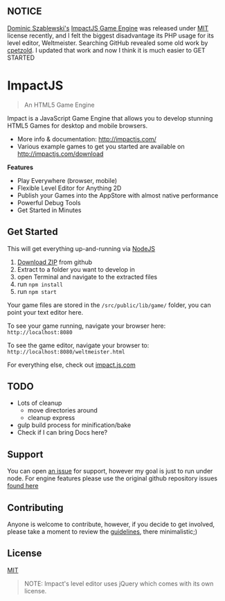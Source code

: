 ## NOTICE

[Dominic Szablewski's](http://phoboslab.org/) [ImpactJS Game Engine]() was released under [MIT](LICENSE) license recently, and I felt the biggest disadvantage its PHP usage for its level editor, Weltmeister.  Searching GitHub revealed some old work by [cpetzold](https://github.com/cpetzold/node-impact).  I updated that work and now I think it is much easier to GET STARTED

# ImpactJS

> An HTML5 Game Engine

Impact is a JavaScript Game Engine that allows you to develop stunning HTML5 Games for desktop and mobile browsers.

- More info & documentation: http://impactjs.com/
- Various example games to get you started are available on http://impactjs.com/download

**Features**

- Play Everywhere (browser, mobile)
- Flexible Level Editor for Anything 2D
- Publish your Games into the AppStore with almost native performance 
- Powerful Debug Tools
- Get Started in Minutes

## Get Started

This will get everything up-and-running via [NodeJS](https://nodejs.org/en/)

1. [Download ZIP](https://github.com/n2geoff/Impact/archive/master.zip) from github
2. Extract to a folder you want to develop in
3. open Terminal and navigate to the extracted files
4. run `npm install`
5. run `npm start`

Your game files are stored in the `/src/public/lib/game/` folder, you can point your text editor here.

To see your game running, navigate your browser here: `http://localhost:8080`

To see the game editor, navigate your browser to: `http://localhost:8080/weltmeister.html`

For everything else, check out [impact.js.com]( http://impactjs.com/)

## TODO

- Lots of cleanup
    - move directories around
    - cleanup express
- gulp build process for minification/bake
- Check if I can bring Docs here?

## Support

You can open [an issue](https://github.com/n2geoff/impact/issues/new) for support, however my goal is just to run under node.  For engine features please use the original github repository issues [found here](https://github.com/phoboslab/Impact/issues) 

## Contributing

Anyone is welcome to contribute, however, if you decide to get involved, please take a moment to review the [guidelines](CONTRIBUTING.md), there minimalistic;)

## License

[MIT](LICENSE)

> NOTE: Impact's level editor uses jQuery which comes with its own license.
